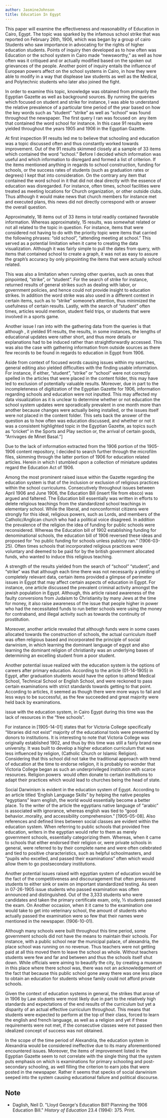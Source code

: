 ```yaml
---
author: JasmineJohnson
title: Education In Egypt
---
```

This paper will examine the effectiveness and reasonability of Education in Cairo, Egypt. The topic was sparked by the infamous school strike that was reported on February 26th, 1906, which was began by a group of cairo Students who saw importance in advocating for the rights of higher education students. Points of inquiry then developed as to how often was Education or the school system in Cairo made “newsworthy,” as well as how often was it critiqued and or actually modified based on the spoken out grievances of the people. Another point of inquiry entails the influence of European powers affect on the school systems in Cairo, in how they were able to modify in a way that displease law students as well as the Medical, and Polytechnic students who later also joined the fight.

In order to examine this topic, knowledge was obtained from primarily the Egyptian Gazette as well as background sources. By running the queries which focused on student and strike for instance, I was able to understand the relative prevalence of a particular time period of the year based on how the key words such as “student” “strike” as well as “school” was found throughout the newspaper. The first query I ran was focused on  any item that contained the word school for instance. In this case 91 results were yielded throughout the years 1905 and 1906 in the Egyptian Gazette.

At first inspection 91 results led me to believe that schooling and education was a topic discussed often and thus constantly worked towards improvement. Out of the 91 results skimmed closely at a sample of 33 items which contained the word “school.” Before I decided which information was useful and which information to disregard and formed a list of criterion. If the items mentioned anything in regards to school construction, funding for schools, or the success rates of students (such as graduation rates or degrees) I kept that into consideration. On the contrary any item that contained the word school in it that did not deal directly with the essence of education was disregarded. For instance, often times, school facilities were treated as meeting locations for Church organization, or other outside clubs. Thus although it would make news that church members for instance met and executed plans, this news did not directly correspond with or answer the overall question.

Approximately, 18 items out of 33 items in total readily contained favorable information. Whereas approximately, 15 results, was somewhat related or not all related to the topic in question. For instance, items that were considered not having to do with the priority topic were items that carried the following phrases: “old school”, “attending meeting at school.” This served as a potential limitation when it came to creating the data visualization. Although it was fairly simple to pull the dates from query, with items that contained school to create a graph, it was not as easy to assure the graph’s accuracy by only pinpointing the items that were actually school related.

This was also a limitation when running other queries, such as ones that pinpointed, “strike”, or “student”. For the search of strike for instance, returned results of general strikes such as dealing with labor, or government policies, and hence could not provide insight to education strikes. In addition the word strike was also used in a different context in certain items, such as to “strike” someone’s attention, thus minimized the usefulness of certain results. Lastly, with the search of “student” often times, articles would mention, student field trips, or students that were involved in a sports game.

Another issue I ran into with the gathering data from the queries is that although , it yielded 91 results, the results, in some instances, the lengths of educational updates were rather short, and thus more details or explanations had to be induced rather than straightforwardly accessed. This was also the case with gathering information from outside sources as there few records to be found in regards to education in Egypt from 1906.

Aside from context of focused words causing issues within my searches, general editing also yielded difficulties with the finding usable information. For instance, if either, “student”, “strike” or “school” were not correctly spelled in the articles that were placed in the content folder, this may have led to exclusion of potentially valuable results. Moreover, due in part to the incompleteness of digitization of the Egyptian Gazette for 1906, information regarding schools and education were not inputted. This may affected my data visualization as it is unclear to determine whether or not education the school system updates were sporadically prevalent in one month more than another because changes were actually being installed, or the issues itself were not placed in the content folder. This sets back the answer of the question as to how often was education discussed, and whether or not it was a consistent highlighted topic in the Egyptian Gazette, as topics such as “cricket” in the Sports and Play section or, the arrival of certain goods, “Arrivages de Minet Basal.”]

Due to the lack of information extracted from the 1906 portion of the 1905-1906 content repository, I decided to search further through the microfilm files, skimming through the latter portion of 1906 for education related articles. Herein in which I stumbled upon a collection of miniature updates regard the Education Act of 1906.

Among the most prominent raised issue within the Gazette regarding the education system is that of the inclusion or exclusion of religious practices within the school curriculums. Consecutively throughout issues between April 1906 and June 1906, the Education Bill (insert file from ebsco) was argued and faltered. The Education bill essentially was written in efforts to delete religious teachings from the standardized school teachings in elementary school. While the liberal, and nonconformist citizens were strongly for this ideal, religious powers, such as Lords, and members of the Catholic/Anglican church who had a political voice disagreed. In addition the prevalence of the religion the idea of funding for public schools were reconsidered. Whereas the Education bill of 1902 establishing funding for denominational schools, the education bill of 1906 reversed these ideas and proposed for “no public funding for schools unless publicly ran.” (1906-03-25). Often times schools that incorporated religious practices were voluntary and deemed to be paid for by the british government allocated funds, who wanted to induce this religious teaching.

A strength of the results yielded from the search of “school” “student”, and “strike” was that although each time there was not necessarily a yielding of completely relevant data, certain items provided a glimpse of perimeter issues in Egypt that may affect certain aspects of education in Egypt. For instance, one article discussed the prevalent criminal activity amongst the jewish population in Egypt. Although, this article raised awareness of the faulty conversions from Judaism to Christianity by many Jews at the time for money, it also raise awareness of the issue that people higher in power who had the necessitated funds to run better schools were using the money for contraband, and illegal activity such as towards the continuity of prostitution.

Moreover, another article revealed that although funds were in some cases allocated towards the construction of schools, the actual curriculum itself was often religious based and incorporated the principle of social darwinism, in which learning the dominant language of egypt and also learning the dominant religion of christianity was an underlying bases of determining an excelling student from a poor student.

Another potential issue realized with the education system is the options of careers after primary education. According to the article (01-14-1905) in Egypt, after graduation students would have the option to attend Medical School, Technical School or English School, and were reckoned to pass certain examinations with strict standards towards getting to that point. According to articles, it seemed as though there were more ways to fail and less ways to be successful, as the few succeeded and great majority were held back by examinations.

issue with the education system, in Cairo Egypt during this time was the lack of resources in the “free schools”.

For instance in [1905-14-01] states that for Victoria College specifically “libraries did not exist” majority of the educational tools were presented by donors to institutions. It is interesting to note that Victoria College was originally established 1902, and thus by this time was still a fairly brand new university. It was built to develop a higher education curriculum that was less influenced by religion, (Catholic Church or Islamic Religion). Considering that this school did not take the traditional approach with trend of education at the time to endorse religion, it is probably no wonder that Victoria College began as such an underprivileged institution with scarce resources. Religion powers  would often donate to certain institutions to adapt their practices which would lead to churches being the head of state.

Social Darwinism is evident in the education system of Egypt. According to an article titled ‘English Language Skills” by helping the native peoples “egyptians” learn english, the world would essentially become a better place. To the writer of the article the egyptians native language of “arabic” is associated with ignorance, whereas english was tied to “good behavior..morality, and accessibility comprehension.” [1905-05-08]. Also references and defined lines between social classes are evident within the education system. When referring to public schools that provided free education, writers in the egyptian would refer to them as merely government schools, essentially categorizing them. Whereas, when it came to schools that either endorsed their religion or, were private schools in general, were referred to by their complete name and were often celebrated and tied to positive characteristics, such as helpful schoolmasters, and “pupils who excelled, and passed their examinations” often which would allow them to go postsecondary institutions.

Another potential issues raised with egyptian system of education would be the fact of the competitiveness and discouragement that often pressured students to either sink or swim on important standardized testing. As seen in 07-26-1905 issue students who passed examination was often announced and distinguished. Out of the 3,333 students who were candidates and taken the primary certificate exam, only, ⅓ students passed the exam. On Another occasion, when it it came to the examination one would take to get into veterinary school, the amount of students who actually passed the examination were so few that their names were mentioned in the newspaper. (1906-10-01).

Although many schools were built throughout this time period, some government schools did not have the means to maintain their schools. For instance, with a public school near the municipal palace, of alexandria, the place school was running on no revenue. Thus teachers were not getting paid at all this moved them to leave the school as whole. Without teachers students were few and far and between and thus the schools itself shut down. While officials were aiming to beautify the city, by creating a museum in this place where there school was, there was not an acknowledgement of the fact that because this public school gone away there was one less place to obtain an education for students whose family could not afford private schools.

Given the context of education systems in general, the strikes that arose of in 1906 by Law students were most likely due in part to the relatively high standards and expectations of the end results of the curriculum but yet a disparity of an actual effective curriculum throughout. This means that students were expected to perform at the top of their class, forced to learn the english and french language, as well as a religion and yet if these requirements were not met, if the consecutive classes were not passed then idealized concept of success was not obtained.

In the scope of the time period of Alexandria, the education system in Alexandria would be considered ineffective due to its many aforementioned encountered issues. Moreover, the items of improvement listed in the Egyptian Gazette seem to not correlate with the single thing that the system puts emphasis on which is examinations for primary schooling and post-secondary schooling, as well filling the criterion to earn jobs that were posted in the newspaper. Rather it seems that specks of social darwinism seeped into the system causing educational failure and political discourse.

## Note
- Daglish, Neil D. "Lloyd George's Education Bill? Planning the 1906 Education Bill." *History of Education* 23.4 (1994): 375. Print.
